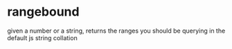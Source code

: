 rangebound
==========

given a number or a string, returns the ranges you should be querying in the default js string collation
